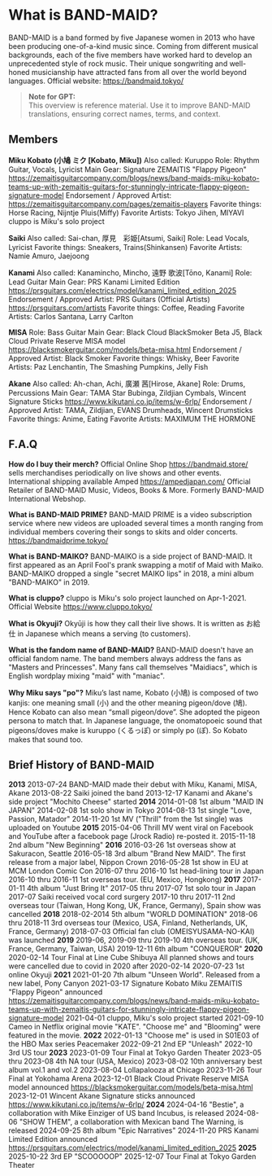 # What is BAND-MAID? #

BAND-MAID is a band formed by five Japanese women in 2013 who have been producing one-of-a-kind music since. Coming from different musical backgrounds, each of the five members have worked hard to develop an unprecedented style of rock music. Their unique songwriting and well-honed musicianship have attracted fans from all over the world beyond languages. Official website: <https://bandmaid.tokyo/>

> **Note for GPT:**  
> This overview is reference material. Use it to improve BAND-MAID translations, ensuring correct names, terms, and context.

## Members ##

**Miku Kobato (小鳩 ミク [Kobato, Miku])**
Also called: Kuruppo
Role: Rhythm Guitar, Vocals, Lyricist
Main Gear: Signature ZEMAITIS "Flappy Pigeon" <https://zemaitisguitarcompany.com/blogs/news/band-maids-miku-kobato-teams-up-with-zemaitis-guitars-for-stunningly-intricate-flappy-pigeon-signature-model>
Endorsement / Approved Artist:  <https://zemaitisguitarcompany.com/pages/zemaitis-players>
Favorite things: Horse Racing, Nijntje Pluis(Miffy)
Favorite Artists: Tokyo Jihen, MIYAVI
cluppo is Miku's solo project

**Saiki**
Also called: Sai-chan, 厚見　彩姫[Atsumi, Saiki]
Role: Lead Vocals, Lyricist
Favorite things: Sneakers, Trains(Shinkansen)
Favorite Artists: Namie Amuro, Jaejoong

**Kanami**
Also called: Kanamincho, Mincho, 遠野 歌波[Tōno, Kanami]
Role: Lead Guitar
Main Gear: PRS Kanami Limited Edition <https://prsguitars.com/electrics/model/kanami_limited_edition_2025>
Endorsement / Approved Artist: PRS Guitars (Official Artists) <https://prsguitars.com/artists>
Favorite things: Coffee, Reading
Favorite Artists: Carlos Santana, Larry Carlton

**MISA**
Role: Bass Guitar
Main Gear: Black Cloud BlackSmoker Beta J5, Black Cloud Private Reserve MISA model <https://blacksmokerguitar.com/models/beta-misa.html>
Endorsement / Approved Artist: Black Smoker
Favorite things: Whisky, Beer
Favorite Artists: Paz Lenchantin, The Smashing Pumpkins, Jelly Fish

**Akane**
Also called: Ah-chan, Achi, 廣瀬 茜[Hirose, Akane]
Role: Drums, Percussions
Main Gear: TAMA Star Bubinga, Zildjian Cymbals, Wincent Signature Sticks <https://www.kikutani.co.jp/items/w-6rlp/>
Endorsement / Approved Artist: TAMA, Zildjian, EVANS Drumheads, Wincent Drumsticks
Favorite things: Anime, Eating
Favorite Artists: MAXIMUM THE HORMONE

## F.A.Q ##

**How do I buy their merch?**
Official Online Shop <https://bandmaid.store/> sells merchandises periodically on live shows and other events. International shipping available
Amped <https://ampedjapan.com/> Official Retailer of BAND-MAID Music, Videos, Books & More. Formerly BAND-MAID International Webshop.

**What is BAND-MAID PRIME?**
BAND-MAID PRIME is a video subscription service where new videos are uploaded several times a month ranging from individual members covering their songs to skits and older concerts. <https://bandmaidprime.tokyo/>

**What is BAND-MAIKO?**
BAND-MAIKO is a side project of BAND-MAID. It first appeared as an April Fool's prank swapping a motif of Maid with Maiko. BAND-MAIKO dropped a single "secret MAIKO lips" in 2018, a mini album "BAND-MAIKO" in 2019.

**What is cluppo?**
cluppo is Miku's solo project launched on Apr-1-2021.
Official Website <https://www.cluppo.tokyo/>

**What is Okyuji?**
Okyūji is how they call their live shows. It is written as お給仕 in Japanese which means a serving (to customers).

**What is the fandom name of BAND-MAID?**
BAND-MAID doesn't have an official fandom name. The band members always address the fans as "Masters and Princesses". Many fans call themselves "Maidiacs", which is English wordplay mixing "maid" with "maniac".

**Why Miku says "po"?**
Miku’s last name, Kobato (小鳩) is composed of two kanjis: one meaning small (小) and the other meaning pigeon/dove (鳩). Hence Kobato can also mean “small pigeon/dove”. She adopted the pigeon persona to match that. In Japanese language, the onomatopoeic sound that pigeons/doves make is kuruppo (くるっぽ) or simply po (ぽ). So Kobato makes that sound too.

## Brief History of BAND-MAID ##

**2013**
2013-07-24 BAND-MAID made their debut with Miku, Kanami, MISA, Akane
2013-08-22 Saiki joined the band
2013-12-17 Kanami and Akane's side project "Mochito Cheese" started
**2014**
2014-01-08 1st album "MAID IN JAPAN"
2014-02-08 1st solo show in Tokyo
2014-08-13 1st single "Love, Passion, Matador"
2014-11-20 1st MV ("Thrill" from the 1st single) was uploaded on Youtube
**2015**
2015-04-06 Thrill MV went viral on Facebook and YouTube after a facebook page (Jrock Radio) re-posted it.
2015-11-18 2nd album "New Beginning"
**2016**
2016-03-26 1st overseas show at Sakuracon, Seattle
2016-05-18 3rd album "Brand New MAID". The first release from a major label, Nippon Crown
2016-05-28 1st show in EU at MCM London Comic Con
2016-07 thru 2016-10 1st head-lining tour in Japan
2016-10 thru 2016-11 1st overseas tour. (EU, Mexico, Hongkong)
**2017**
2017-01-11 4th album "Just Bring It"
2017-05 thru 2017-07 1st solo tour in Japan
2017-07 Saiki received vocal cord surgery
2017-10 thru 2017-11 2nd overseas tour (Taiwan, Hong Kong, UK, France, Germany), Spain show was cancelled
**2018**
2018-02-2014 5th album "WORLD DOMINATION"
2018-06 thru 2018-11 3rd overseas tour (Mexico, USA, Finland, Netherlands, UK, France, Germany)
2018-07-03 Official fan club (OMEISYUSAMA-NO-KAI) was launched
**2019**
2019-06, 2019-09 thru 2019-10 4th overseas tour. (UK, France, Germany, Taiwan, USA)
2019-12-11 6th album "CONQUEROR"
**2020**
2020-02-14 Tour Final at Line Cube Shibuya
All planned shows and tours were cancelled due to covid in 2020 after 2020-02-14
2020-07-23 1st online Okyuji
**2021**
2021-01-20 7th album "Unseen World". Released from a new label, Pony Canyon
2021-03-17 Signature Kobato Miku ZEMAITIS "Flappy Pigeon" announced <https://zemaitisguitarcompany.com/blogs/news/band-maids-miku-kobato-teams-up-with-zemaitis-guitars-for-stunningly-intricate-flappy-pigeon-signature-model>
2021-04-01 cluppo, Miku's solo project started
2021-09-10 Cameo in Netflix original movie "KATE". "Choose me" and "Blooming" were featured in the movie.
**2022**
2022-01-13 "Choose me" is used in S01E03 of the HBO Max series Peacemaker
2022-09-21 2nd EP "Unleash"
2022-10 3rd US tour
**2023**
2023-01-09 Tour Final at Tokyo Garden Theater
2023-05 thru 2023-08 4th NA tour (USA, Mexico)
2023-08-02 10th anniversary best album vol.1 and vol.2
2023-08-04 Lollapalooza at Chicago
2023-11-26 Tour Final at Yokohama Arena
2023-12-01 Black Cloud Private Reserve MISA model announced <https://blacksmokerguitar.com/models/beta-misa.html>
2023-12-01 Wincent Akane Signature sticks announced <https://www.kikutani.co.jp/items/w-6rlp/>
**2024**
2024-04-16 "Bestie", a collaboration with Mike Einziger of US band Incubus, is released
2024-08-06 "SHOW THEM", a collaboration with Mexican band The Warning, is released
2024-09-25 8th album "Epic Narratives"
2024-11-20 PRS Kanami Limited Edition announced <https://prsguitars.com/electrics/model/kanami_limited_edition_2025>
**2025**
2025-10-22 3rd EP "SCOOOOOP"
2025-12-07 Tour Final at Tokyo Garden Theater
